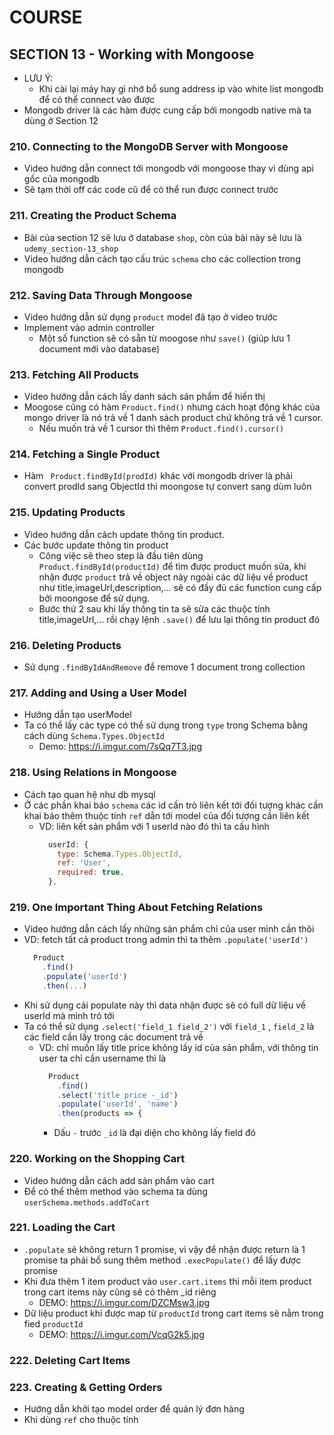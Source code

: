 # COURSE

## SECTION 13 - Working with Mongoose

- LƯU Ý: 
  - Khi cài lại máy hay gì nhớ bổ sung address ip vào white list mongodb để có thể connect vào được  
- Mongodb driver là các hàm được cung cấp bởi mongodb native mà ta dùng ở Section 12

### 210. Connecting to the MongoDB Server with Mongoose

- Video hướng dẫn connect tới mongodb với mongoose thay vì dùng api gốc của mongodb
- Sẽ tạm thời off các code cũ để có thể run được connect trước

### 211. Creating the Product Schema

- Bài của section 12 sẽ lưu ở database `shop`, còn của bài này sẽ lưu là `udemy_section-13_shop`
- Video hướng dẫn cách tạo cấu trúc `schema` cho các collection trong mongodb

### 212. Saving Data Through Mongoose

- Video hướng dẫn sử dụng `product` model đã tạo ở video trước
- Implement vào admin controller
  - Một số function sẽ có sẵn từ moogose như `save()` (giúp lưu 1 document mới vào database)

### 213. Fetching All Products

- Video hướng dẫn cách lấy danh sách sản phẩm để hiển thị
- Moogose cũng có hàm `Product.find()` nhưng cách hoạt động khác của mongo driver là nó trả về 1 danh sách product chứ không trả về 1 cursor. 
  - Nếu muốn trả về 1 cursor thì thêm `Product.find().cursor()`

### 214. Fetching a Single Product

- Hàm ` Product.findById(prodId)` khác với mongodb driver là phải convert prodId sang ObjectId thì moongose tự convert sang dùm luôn

### 215. Updating Products 

- Video hướng dẫn cách update thông tin product.
- Các bước update thông tin product
  - Công việc sẽ theo step là đầu tiên dùng `Product.findById(productId)` để tìm được product muốn sửa, khi nhận được `product` trả về object này ngoài các dữ liệu về product như title,imageUrl,description,... sẽ có đầy đủ các function cung cấp bởi moongose để sử dụng. 
  - Bước thứ 2 sau khi lấy thông tin ta sẽ sửa các thuộc tính title,imageUrl,... rồi chạy lệnh `.save()` để lưu lại thông tin product đó

### 216. Deleting Products

- Sử dụng `.findByIdAndRemove` để remove 1 document trong collection

### 217. Adding and Using a User Model

- Hướng dẫn tạo userModel 
- Ta có thể lấy các type có thể sử dụng trong `type` trong Schema bằng cách dùng `Schema.Types.ObjectId` 
  - Demo: https://i.imgur.com/7sQq7T3.jpg

### 218. Using Relations in Mongoose

- Cách tạo quan hệ như db mysql 
- Ở các phần khai báo `schema` các id cần trỏ liên kết tới đối tượng khác cần khai báo thêm thuộc tính `ref` dẫn tới model của đối tượng cần liên kết
  - VD: liên kết sản phẩm với 1 userId nào đó thì ta cấu hình
    ```javascript
      userId: {
        type: Schema.Types.ObjectId,
        ref: 'User',
        required: true,
      },
    ```

### 219. One Important Thing About Fetching Relations

- Video hướng dẫn cách lấy những sản phẩm chỉ của user mình cần thôi
- VD: fetch tất cả product trong admin thì ta thêm `.populate('userId')`
  ```javascript
    Product
      .find()
      .populate('userId')
      .then(...)
  ```
- Khi sử dụng cái populate này thì data nhận được sẽ có full dữ liệu về userId mà mình trỏ tới
- Ta có thể sử dụng `.select('field_1 field_2')` với `field_1` , `field_2` là các field cần lấy trong các document trả về
  - VD: chỉ muốn lấy title price không lấy id của sản phẩm, với thông tin user ta chỉ cần username thì là
    ```javascript
      Product
        .find()
        .select('title price -_id')
        .populate('userId', 'name')
        .then(products => {
    ```
    - Dấu `-` trước `_id` là đại diện cho không lấy field đó

### 220. Working on the Shopping Cart

- Video hướng dẫn cách add sản phẩm vào cart
- Để có thể thêm method vào schema ta dùng `userSchema.methods.addToCart`

### 221. Loading the Cart

- `.populate` sẽ không return 1 promise, vì vậy để nhận được return là 1 promise ta phải bổ sung thêm method `.execPopulate()` để lấy được promise
- Khi đưa thêm 1 item product vào `user.cart.items` thì mỗi item product trong cart items này cũng sẽ có thêm _id riêng
  - DEMO: https://i.imgur.com/DZCMsw3.jpg 
- Dữ liệu product khi được map từ `productId` trong cart items sẽ nằm trong fied `productId` 
  - DEMO: https://i.imgur.com/VcqG2k5.jpg 

### 222. Deleting Cart Items

### 223. Creating & Getting Orders

- Hướng dẫn khởi tạo model order để quản lý đơn hàng
- Khi dùng `ref` cho thuộc tính 
